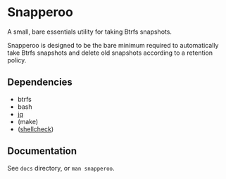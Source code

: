 # Snapperoo

A small, bare essentials utility for taking Btrfs snapshots.

Snapperoo is designed to be the bare minimum required to automatically take Btrfs snapshots and delete old snapshots according to a retention policy.

## Dependencies

- btrfs
- bash
- [jq](https://stedolan.github.io/jq/)
- (make)
- ([shellcheck](https://github.com/koalaman/shellcheck))

## Documentation

See `docs` directory, or `man snapperoo`.
